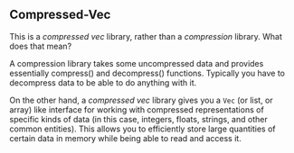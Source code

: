 ## Compressed-Vec

This is a *compressed vec* library, rather than a *compression* library.  What does that mean?

A compression library takes some uncompressed data and provides essentially compress() and decompress() functions.  Typically you have to decompress data to be able to do anything with it.

On the other hand, a *compressed vec* library gives you a `Vec` (or list, or array) like interface for working with compressed representations of specific kinds of data (in this case, integers, floats, strings, and other common entities).  This allows you to efficiently store large quantities of certain data in memory while being able to read and access it.
